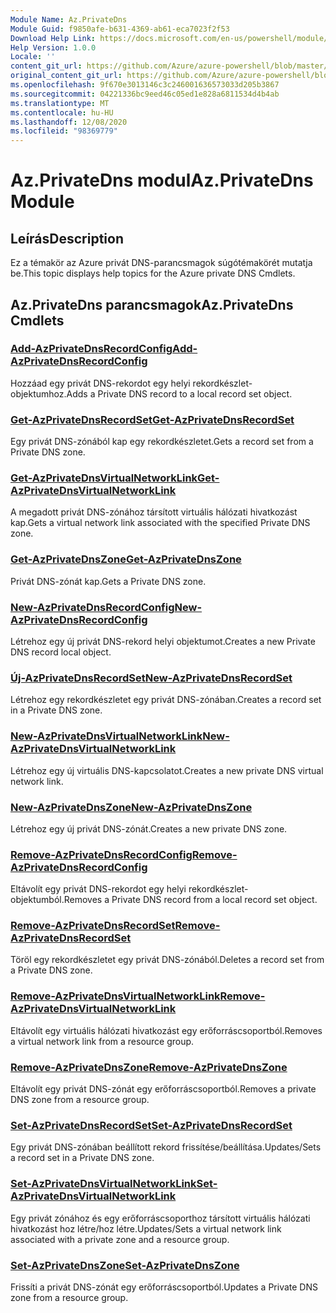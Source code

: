 ```yaml
---
Module Name: Az.PrivateDns
Module Guid: f9850afe-b631-4369-ab61-eca7023f2f53
Download Help Link: https://docs.microsoft.com/en-us/powershell/module/az.privatedns
Help Version: 1.0.0
Locale: ''
content_git_url: https://github.com/Azure/azure-powershell/blob/master/src/PrivateDns/PrivateDns/help/Az.PrivateDNS.md
original_content_git_url: https://github.com/Azure/azure-powershell/blob/master/src/PrivateDns/PrivateDns/help/Az.PrivateDNS.md
ms.openlocfilehash: 9f670e3013146c3c246001636573033d205b3867
ms.sourcegitcommit: 04221336bc9eed46c05ed1e828a6811534d4b4ab
ms.translationtype: MT
ms.contentlocale: hu-HU
ms.lasthandoff: 12/08/2020
ms.locfileid: "98369779"
---
```

# <span data-ttu-id="d4d33-101">Az.PrivateDns modul</span><span class="sxs-lookup"><span data-stu-id="d4d33-101">Az.PrivateDns Module</span></span>
## <span data-ttu-id="d4d33-102">Leírás</span><span class="sxs-lookup"><span data-stu-id="d4d33-102">Description</span></span>
<span data-ttu-id="d4d33-103">Ez a témakör az Azure privát DNS-parancsmagok súgótémakörét mutatja be.</span><span class="sxs-lookup"><span data-stu-id="d4d33-103">This topic displays help topics for the Azure private DNS Cmdlets.</span></span>

## <span data-ttu-id="d4d33-104">Az.PrivateDns parancsmagok</span><span class="sxs-lookup"><span data-stu-id="d4d33-104">Az.PrivateDns Cmdlets</span></span>
### [<span data-ttu-id="d4d33-105">Add-AzPrivateDnsRecordConfig</span><span class="sxs-lookup"><span data-stu-id="d4d33-105">Add-AzPrivateDnsRecordConfig</span></span>](Add-AzPrivateDnsRecordConfig.md)
<span data-ttu-id="d4d33-106">Hozzáad egy privát DNS-rekordot egy helyi rekordkészlet-objektumhoz.</span><span class="sxs-lookup"><span data-stu-id="d4d33-106">Adds a Private DNS record to a local record set object.</span></span>

### [<span data-ttu-id="d4d33-107">Get-AzPrivateDnsRecordSet</span><span class="sxs-lookup"><span data-stu-id="d4d33-107">Get-AzPrivateDnsRecordSet</span></span>](Get-AzPrivateDnsRecordSet.md)
<span data-ttu-id="d4d33-108">Egy privát DNS-zónából kap egy rekordkészletet.</span><span class="sxs-lookup"><span data-stu-id="d4d33-108">Gets a record set from a Private DNS zone.</span></span>

### [<span data-ttu-id="d4d33-109">Get-AzPrivateDnsVirtualNetworkLink</span><span class="sxs-lookup"><span data-stu-id="d4d33-109">Get-AzPrivateDnsVirtualNetworkLink</span></span>](Get-AzPrivateDnsVirtualNetworkLink.md)
<span data-ttu-id="d4d33-110">A megadott privát DNS-zónához társított virtuális hálózati hivatkozást kap.</span><span class="sxs-lookup"><span data-stu-id="d4d33-110">Gets a virtual network link associated with the specified Private DNS zone.</span></span>

### [<span data-ttu-id="d4d33-111">Get-AzPrivateDnsZone</span><span class="sxs-lookup"><span data-stu-id="d4d33-111">Get-AzPrivateDnsZone</span></span>](Get-AzPrivateDnsZone.md)
<span data-ttu-id="d4d33-112">Privát DNS-zónát kap.</span><span class="sxs-lookup"><span data-stu-id="d4d33-112">Gets a Private DNS zone.</span></span>

### [<span data-ttu-id="d4d33-113">New-AzPrivateDnsRecordConfig</span><span class="sxs-lookup"><span data-stu-id="d4d33-113">New-AzPrivateDnsRecordConfig</span></span>](New-AzPrivateDnsRecordConfig.md)
<span data-ttu-id="d4d33-114">Létrehoz egy új privát DNS-rekord helyi objektumot.</span><span class="sxs-lookup"><span data-stu-id="d4d33-114">Creates a new Private DNS record local object.</span></span>

### [<span data-ttu-id="d4d33-115">Új-AzPrivateDnsRecordSet</span><span class="sxs-lookup"><span data-stu-id="d4d33-115">New-AzPrivateDnsRecordSet</span></span>](New-AzPrivateDnsRecordSet.md)
<span data-ttu-id="d4d33-116">Létrehoz egy rekordkészletet egy privát DNS-zónában.</span><span class="sxs-lookup"><span data-stu-id="d4d33-116">Creates a record set in a Private DNS zone.</span></span>

### [<span data-ttu-id="d4d33-117">New-AzPrivateDnsVirtualNetworkLink</span><span class="sxs-lookup"><span data-stu-id="d4d33-117">New-AzPrivateDnsVirtualNetworkLink</span></span>](New-AzPrivateDnsVirtualNetworkLink.md)
<span data-ttu-id="d4d33-118">Létrehoz egy új virtuális DNS-kapcsolatot.</span><span class="sxs-lookup"><span data-stu-id="d4d33-118">Creates a new private DNS virtual network link.</span></span>

### [<span data-ttu-id="d4d33-119">New-AzPrivateDnsZone</span><span class="sxs-lookup"><span data-stu-id="d4d33-119">New-AzPrivateDnsZone</span></span>](New-AzPrivateDnsZone.md)
<span data-ttu-id="d4d33-120">Létrehoz egy új privát DNS-zónát.</span><span class="sxs-lookup"><span data-stu-id="d4d33-120">Creates a new private DNS zone.</span></span>

### [<span data-ttu-id="d4d33-121">Remove-AzPrivateDnsRecordConfig</span><span class="sxs-lookup"><span data-stu-id="d4d33-121">Remove-AzPrivateDnsRecordConfig</span></span>](Remove-AzPrivateDnsRecordConfig.md)
<span data-ttu-id="d4d33-122">Eltávolít egy privát DNS-rekordot egy helyi rekordkészlet-objektumból.</span><span class="sxs-lookup"><span data-stu-id="d4d33-122">Removes a Private DNS record from a local record set object.</span></span>

### [<span data-ttu-id="d4d33-123">Remove-AzPrivateDnsRecordSet</span><span class="sxs-lookup"><span data-stu-id="d4d33-123">Remove-AzPrivateDnsRecordSet</span></span>](Remove-AzPrivateDnsRecordSet.md)
<span data-ttu-id="d4d33-124">Töröl egy rekordkészletet egy privát DNS-zónából.</span><span class="sxs-lookup"><span data-stu-id="d4d33-124">Deletes a record set from a Private DNS zone.</span></span>

### [<span data-ttu-id="d4d33-125">Remove-AzPrivateDnsVirtualNetworkLink</span><span class="sxs-lookup"><span data-stu-id="d4d33-125">Remove-AzPrivateDnsVirtualNetworkLink</span></span>](Remove-AzPrivateDnsVirtualNetworkLink.md)
<span data-ttu-id="d4d33-126">Eltávolít egy virtuális hálózati hivatkozást egy erőforráscsoportból.</span><span class="sxs-lookup"><span data-stu-id="d4d33-126">Removes a virtual network link from a resource group.</span></span>

### [<span data-ttu-id="d4d33-127">Remove-AzPrivateDnsZone</span><span class="sxs-lookup"><span data-stu-id="d4d33-127">Remove-AzPrivateDnsZone</span></span>](Remove-AzPrivateDnsZone.md)
<span data-ttu-id="d4d33-128">Eltávolít egy privát DNS-zónát egy erőforráscsoportból.</span><span class="sxs-lookup"><span data-stu-id="d4d33-128">Removes a private DNS zone from a resource group.</span></span>

### [<span data-ttu-id="d4d33-129">Set-AzPrivateDnsRecordSet</span><span class="sxs-lookup"><span data-stu-id="d4d33-129">Set-AzPrivateDnsRecordSet</span></span>](Set-AzPrivateDnsRecordSet.md)
<span data-ttu-id="d4d33-130">Egy privát DNS-zónában beállított rekord frissítése/beállítása.</span><span class="sxs-lookup"><span data-stu-id="d4d33-130">Updates/Sets a record set in a Private DNS zone.</span></span>

### [<span data-ttu-id="d4d33-131">Set-AzPrivateDnsVirtualNetworkLink</span><span class="sxs-lookup"><span data-stu-id="d4d33-131">Set-AzPrivateDnsVirtualNetworkLink</span></span>](Set-AzPrivateDnsVirtualNetworkLink.md)
<span data-ttu-id="d4d33-132">Egy privát zónához és egy erőforráscsoporthoz társított virtuális hálózati hivatkozást hoz létre/hoz létre.</span><span class="sxs-lookup"><span data-stu-id="d4d33-132">Updates/Sets a virtual network link associated with a private zone and a resource group.</span></span>

### [<span data-ttu-id="d4d33-133">Set-AzPrivateDnsZone</span><span class="sxs-lookup"><span data-stu-id="d4d33-133">Set-AzPrivateDnsZone</span></span>](Set-AzPrivateDnsZone.md)
<span data-ttu-id="d4d33-134">Frissíti a privát DNS-zónát egy erőforráscsoportból.</span><span class="sxs-lookup"><span data-stu-id="d4d33-134">Updates a Private DNS zone from a resource group.</span></span>

